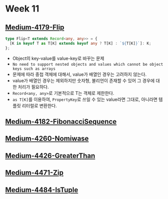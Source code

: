 # Week 11

## [Medium-4179-Flip](./medium/4179-flip.ts)

```ts
type Flip<T extends Record<any, any>> = {
  [K in keyof T as T[K] extends keyof any ? T[K] : `${T[K]}`]: K;
};
```

- Object의 key-value를 value-key로 바꾸는 문제
- `No need to support nested objects and values which cannot be object keys such as arrays`
- 문제에 따라 중첩 객체에 대해서, value가 배열인 경우는 고려하지 않는다.
- value가 배열인 경우는 제외하지만 숫자형, 불리언이 존재할 수 있어 그 경우에 대한 처리가 필요하다.
- `Record<any, any>`로 기본적으로 T는 객체로 제한한다.
- `as T[K]`를 이용하여, `PropertyKey`로 쓰일 수 있는 value라면 그대로, 아니라면 템플릿 리터럴로 변환한다.

## [Medium-4182-FibonacciSequence](./medium/4182-fibonacci-sequence.ts)

## [Medium-4260-Nomiwase](./medium/4260-nomiwase.ts)

## [Medium-4426-GreaterThan](./medium/4426-greater-than.ts)

## [Medium-4471-Zip](./medium/4471-zip.ts)

## [Medium-4484-IsTuple](./medium/4484-is-tuple.ts)
